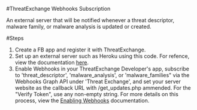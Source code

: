 #ThreatExchange Webhooks Subscription

An external server that will be notified whenever a threat descriptor, malware family, or malware analysis is updated or created.

#Steps
1. Create a FB app and register it with ThreatExchange.
2. Set up an external server such as Heroku using this code. For refence, view the documentation [here](https://developers.facebook.com/docs/threat-exchange/webhooks#callback).
3. Enable Webhooks in your ThreatExchange Developer's app, subscribe to 'threat_descriptor', 'malware_analysis', or 'malware_families"  via the Webhooks Graph API under 'Threat Exchange', and set your server website as the callback URL with /get_updates.php ammended. For the "Verify Token", use any non-empty string. For more details on this process, view the [Enabling Webhooks](https://developers.facebook.com/docs/threat-exchange/webhooks#enable) documentation. 
